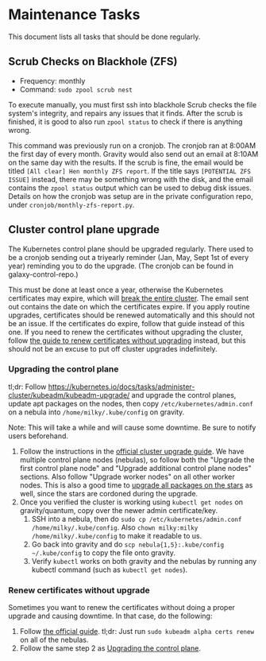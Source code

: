 # Maintenance Tasks

This document lists all tasks that should be done regularly.

## Scrub Checks on Blackhole (ZFS)

* Frequency: monthly
* Command: `sudo zpool scrub nest`

To execute manually, you must first ssh into blackhole 
Scrub checks the file system's integrity, and repairs 
any issues that it finds. After the scrub is finished, 
it is good to also run `zpool status` to check if there 
is anything wrong.

This command was previously run on a cronjob. The cronjob ran at 8:00AM 
the first day of every month. Gravity would also send out an 
email at 8:10AM on the same day with the results. If the 
scrub is fine, the email would be titled 
`[All clear] Hen monthly ZFS report`. If the title 
says `[POTENTIAL ZFS ISSUE]` instead, there may be 
something wrong with the disk, and the email contains 
the `zpool status` output which can be used to debug disk 
issues. Details on how the cronjob was setup are in the 
private configuration repo, under `cronjob/monthly-zfs-report.py`.

## Cluster control plane upgrade

The Kubernetes control plane should be upgraded regularly. 
There used to be a cronjob sending out a triyearly reminder 
(Jan, May, Sept 1st of every year) reminding you to do the 
upgrade. (The cronjob can be found in galaxy-control-repo.) 

This must be done at least once a year, otherwise the 
Kubernetes certificates may expire, which will 
[break the entire cluster](/docs/Bare-Metal/troubleshooting/KubeadmCert.md#more-complex-solution-renewing-kubeadm-certificates). 
The email sent out contains the date on which the 
certificates expire. If you apply routine upgrades, 
certificates should be renewed automatically and this 
should not be an issue. If the certificates do expire, 
follow that guide instead of this one. If you need to 
renew the certificates without upgrading the cluster, 
follow [the guide to renew certificates without upgrading](#renew-certificates-without-upgrade) 
instead, but this should not be an excuse to put off 
cluster upgrades indefinitely.

### Upgrading the control plane

tl;dr: Follow https://kubernetes.io/docs/tasks/administer-cluster/kubeadm/kubeadm-upgrade/ and upgrade the control planes, update apt packages on the nodes, then copy `/etc/kubernetes/admin.conf` on a nebula into `/home/milky/.kube/config` on gravity.

Note: This will take a while and will cause some downtime. Be sure to notify users beforehand.

1. Follow the instructions in the [official cluster upgrade guide](https://kubernetes.io/docs/tasks/administer-cluster/kubeadm/kubeadm-upgrade/). We have multiple control plane nodes (nebulas), so follow both the "Upgrade the first control plane node" and "Upgrade additional control plane nodes" sections. Also follow "Upgrade worker nodes" on all other worker nodes. This is also a good time to [upgrade all packages on the stars](https://github.com/LibreTexts/metalc/blob/447a459bacfbc6a29d80229e7df2f2bfb953cd7a/docs/updating-ubuntu-kubelet.md) as well, since the stars are cordoned during the upgrade.
2. Once you verified the cluster is working using `kubectl get nodes` on gravity/quantum, copy over the newer admin certificate/key.
   1. SSH into a nebula, then do `sudo cp /etc/kubernetes/admin.conf /home/milky/.kube/config`. Also `chown milky:milky /home/milky/.kube/config` to make it readable to us.
   2. Go back into gravity and do `scp nebula{1,5}:.kube/config ~/.kube/config` to copy the file onto gravity.
   3. Verify `kubectl` works on both gravity and the nebulas by running any kubectl command (such as `kubectl get nodes`).

### Renew certificates without upgrade

Sometimes you want to renew the certificates without doing a proper upgrade and causing downtime. In that case, do the following:

1. Follow [the official guide](https://kubernetes.io/docs/tasks/administer-cluster/kubeadm/kubeadm-certs/#manual-certificate-renewal). tl;dr: Just run `sudo kubeadm alpha certs renew` on all of the nebulas.
2. Follow the same step 2 as [Upgrading the control plane](#upgrading-the-control-plane).

